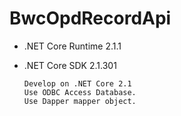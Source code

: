# BwcOpdRecordApi

* .NET Core Runtime 2.1.1
* .NET Core SDK 2.1.301

      Develop on .NET Core 2.1
      Use ODBC Access Database.
      Use Dapper mapper object. 
